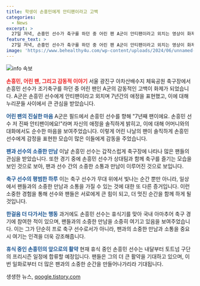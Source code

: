 ```yaml
---
title: 학생이 손흥민에게 안티팬이라고 고백
categories:
  - News
excerpt: >
  27일 저녁, 손흥민 선수가 축구를 하던 중 어린 팬 A군이 안티팬이라고 외치는 영상이 화제다. A군은 손흥민 선수, 7년째 팬인데도 안티팬이에요!라며 손 선수에게 사랑을 고백했다. 손흥민은 A군에게 감사를 표시하며 함께 공을 차는 등 팬들과 소통했다. 이로써 축구장에는 대략 600명 이상의 팬들이 몰렸고, 누리꾼들은 A군의 순수한 팬심에 감동했다. 현재 손흥민은 휴식 중이지만 내달부터 토트넘의 프리시즌 일정에 합류할 예정이다.
feature_text: >
  27일 저녁, 손흥민 선수가 축구를 하던 중 어린 팬 A군이 안티팬이라고 외치는 영상이 화제다. A군은 손흥민 선수, 7년째 팬인데도 안티팬이에요!라며 손 선수에게 사랑을 고백했다. 손흥민은 A군에게 감사를 표시하며 함께 공을 차는 등 팬들과 소통했다. 이로써 축구장에는 대략 600명 이상의 팬들이 몰렸고, 누리꾼들은 A군의 순수한 팬심에 감동했다. 현재 손흥민은 휴식 중이지만 내달부터 토트넘의 프리시즌 일정에 합류할 예정이다.
image: 'https://www.behealthy4u.com/wp-content/uploads/2024/06/unnamed-file.png'
---
```


<p><img src="https://www.behealthy4u.com/wp-content/uploads/2024/06/unnamed-file.png" alt="info 속보" /></p>

<p><b><span style="color: #ee2323;">손흥민, 어린 팬, 그리고 감동적 이야기</span></b>
서울 광진구 아차산배수지 체육공원 축구장에서 손흥민 선수가 조기축구를 하던 중 어린 팬인 A군의 감동적인 고백이 화제가 되었습니다. A군은 손흥민 선수에게 안티팬이라고 외치며 7년간의 애정을 표현했고, 이에 대해 누리꾼들 사이에서 큰 관심을 받았습니다.</p>

<p data-ke-size="size16"></p>

<p><b><span style="color: #1a5490;">어린 팬의 진실한 마음</span></b>
A군은 필드에서 손흥민 선수를 향해 "7년째 팬이에요. 손흥민 선수 저 진짜 안티팬이에요!"라며 자신의 애정을 솔직하게 밝히고, 이에 대해 어머니와의 대화에서도 순수한 마음을 보여주었습니다. 이렇게 어린 나날의 팬이 솔직하게 손흥민 선수에게 감정을 표현한 모습이 많은 이들에게 감동을 주었습니다.</p>

<p data-ke-size="size16"></p>

<p><b><span style="color: #1a5490;">팬과 선수의 소중한 만남</span></b>
이날 손흥민 선수는 갑작스럽게 축구장에 나타나 많은 팬들의 관심을 받았습니다. 또한 경기 중에 손흥민 선수가 상대팀과 함께 축구를 즐기는 모습을 보인 것으로 보아, 팬과 선수 간의 소중한 소통과 만남이 이루어진 것으로 보입니다.</p>

<p data-ke-size="size16"></p>

<p><b><span style="color: #1a5490;">축구 선수의 평범한 하루</span></b>
이는 축구 선수가 무대 위에서 빛나는 순간 뿐만 아니라, 일상에서 팬들과의 소중한 만남과 소통을 가질 수 있는 것에 대한 또 다른 증거입니다. 이런 소중한 경험을 통해 선수와 팬들은 서로에게 큰 힘이 되고, 더 멋진 순간을 함께 하게 될 것입니다.</p>

<p data-ke-size="size16"></p>

<p><b><span style="color: #1a5490;">한걸음 더 다가서는 행동</span></b>
과거에도 손흥민 선수는 휴식기를 맞아 국내 아마추어 축구 경기에 참여한 적이 있으며, 팬들과의 소중한 만남을 소중히 여기고 있음을 보여주었습니다. 이는 그가 단순히 프로 축구 선수로서가 아니라, 팬과의 소중한 만남과 소통을 중요시 여기는 인격을 더욱 강조해줍니다.</p>

<p data-ke-size="size16"></p>

<p><b><span style="color: #1a5490;">휴식 중인 손흥민의 앞으로의 활약</span></b>
현재 휴식 중인 손흥민 선수는 내달부터 토트넘 구단의 프리시즌 일정에 합류할 예정입니다. 팬들은 그의 더 큰 활약을 기대하고 있으며, 이번 일화로부터 더 많은 팬과의 소중한 순간을 만들어나가리라 기대됩니다.</p>
생생한 뉴스, <a href="https://qoogle.tistory.com" rel="dofollow">qoogle.tistory.com</a>


